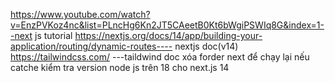 https://www.youtube.com/watch?v=EnzPVKoz4nc&list=PLncHg6Kn2JT5CAeetB0Kt6bWgiPSWIq8G&index=1--next js tutorial 
https://nextjs.org/docs/14/app/building-your-application/routing/dynamic-routes---- nextjs doc(v14)
https://tailwindcss.com/ ---taildwind doc
xóa forder next để chạy lại nếu catche 
kiểm tra version node js trên 18 cho next.js 14 
